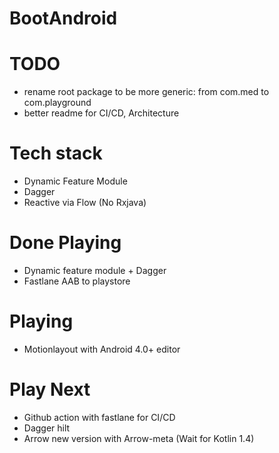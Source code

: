 # BootAndroid

# TODO
- rename root package to be more generic: from com.med to com.playground
- better readme for CI/CD, Architecture

# Tech stack
- Dynamic Feature Module
- Dagger
- Reactive via Flow (No Rxjava)

# Done Playing
- Dynamic feature module + Dagger
- Fastlane AAB to playstore

# Playing
- Motionlayout with Android 4.0+ editor

# Play Next
- Github action with fastlane for CI/CD
- Dagger hilt
- Arrow new version with Arrow-meta (Wait for Kotlin 1.4)
